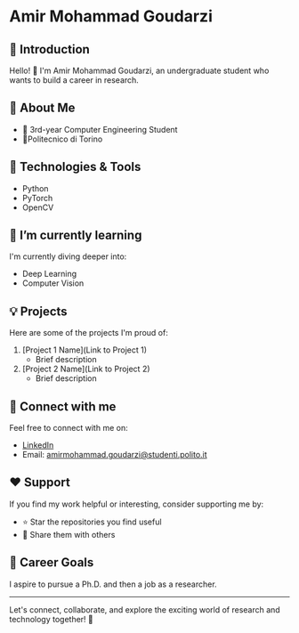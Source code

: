 # Amir Mohammad Goudarzi

## 👋 Introduction
Hello! 👋 I'm Amir Mohammad Goudarzi, an undergraduate student who wants to build a career in research.

## 🚀 About Me
- 💼 3rd-year Computer Engineering Student
- 🏫Politecnico di Torino

## 🔧 Technologies & Tools
- Python
- PyTorch
- OpenCV

## 🌱 I’m currently learning
I'm currently diving deeper into:
- Deep Learning
- Computer Vision

## 💡 Projects
Here are some of the projects I'm proud of:
1. [Project 1 Name](Link to Project 1)
   - Brief description
2. [Project 2 Name](Link to Project 2)
   - Brief description

## 🤝 Connect with me
Feel free to connect with me on:
- [LinkedIn](https://www.linkedin.com/in/amirgoudarzi/)
- Email: amirmohammad.goudarzi@studenti.polito.it

## ❤️ Support
If you find my work helpful or interesting, consider supporting me by:
- ⭐️ Star the repositories you find useful
- 📣 Share them with others

## 📜 Career Goals
I aspire to pursue a Ph.D. and then a job as a researcher.

---
Let's connect, collaborate, and explore the exciting world of research and technology together! 🚀
